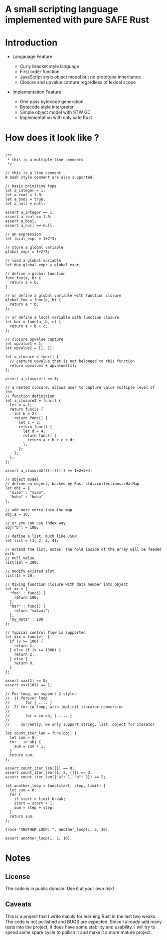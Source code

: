 # A small scripting language implemented with pure SAFE Rust

# Introduction

- Langauage Feature
  - Curly bracket style language
  - First order function
  - JavaScript style object model but no prototype inheritance
  - Closure and upvalue capture regardless of lexical scope

- Implementation Feature
  - One pass bytecode generation
  - Bytecode style interpreter
  - Simple object model with STW GC
  - Implementation with only safe Rust

# How does it look like ?

````

/**
 * this is a multiple line comments
 */

// this is a line comment
# bash style comment are also supported

// basic primitive type
let a_integer = 1;
let a_real = 1.0;
let a_bool = true;
let a_null = null;

assert a_integer == 1;
assert a_real == 1.0;
assert a_bool;
assert a_null == null;

// an expression
let local_expr = 1+2*3;

// store a global variable
global_expr = 1+2*3;

// load a global variable
let dup_global_expr = global_expr;

// define a global function
func foo(a, b) {
  return a + b;
}

// or define a global variable with function closure
global_foo = func(a, b) {
  return a * b;
};

// or define a local variable with function closure
let bar = func(a, b, c) {
  return a + b + c;
};

// closure upvalue capture
let upvalue1 = 1;
let upvalue2 = [1, 2];

let a_closure = func() {
  // capture upvalue that is not belonged to this function
  return upvalue1 + upvalue2[1];
};

assert a_closure() == 3;

// a nested closure, allows user to capture value multiple level of the
// function definition
let a_closure2 = func() {
  let a = 1;
  return func() {
    let b = 2;
    return func() {
      let c = 3;
      return func() {
        let d = 4;
        return func() {
          return a + b + c + d;
        };
      };
    };
  };
};

assert a_closure2()()()()() == 1+2+3+4;

// object model
// define an object, backed by Rust std::collections::HasMap
let obj = {
  "miao" : "miao",
  "huhu" : "haha"
};

// add more entry into the map
obj.a = 10;

// or you can use index way
obj["b"] = 100;

// define a list, much like JSON
let list = [1, 2, 3, 4];

// extend the list, notes, the hole inside of the array will be feeded with
// null value.
list[10] = 200;

// modify existed slot
list[1] = 20;

// Mixing function closure with data member into object
let xx = {
  "foo" : func() {
    return 100;
  },
  "bar" : func() {
    return "valval";
  },
  "my_data" : 100
};

// Typical control flow is supported
let xxx = func(v)  {
  if (v >= 100) {
    return 1;
  } else if (v >= 1000) {
    return 2;
  } else {
    return 0;
  }
};

assert xxx(1) == 0;
assert xxx(101) == 1;

// For loop, we support 2 styles
//  1) forever loop
//       for { .... }
//  2) for in loop, with implicit iterator conversion
//
//       for x in obj { .... }
//
//     currently, we only support string, list, object for iterator

let count_iter_len = func(obj) {
  let sum = 0;
  for _ in obj {
    sum = sum + 1;
  }
  return sum;
};

assert count_iter_len([]) == 0;
assert count_iter_len([1, 2, {}]) == 3;
assert count_iter_len({"a": 1, "b": 2}) == 2;

let another_loop = func(start, step, limit) {
  let sum = 0;
  for {
    if start > limit break;
    start = start + 1;
    sum = step + step;
  }
  return sum;
};

trace "ANOTHER LOOP: ", another_loop(1, 2, 10);

assert another_loop(1, 2, 10);

````

# Notes

## License
The code is in public domain. Use it at your own risk!

## Caveats

This is a project that I write mainly for learning Rust in the last two weaks. The code is not 
pollished and BUGS are expected. Since I already add many tests into the project, it does have
some stability and usability. I will try to spend some spare cycle to pollish it and make it a
more mature project.
